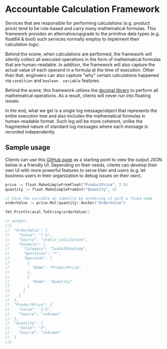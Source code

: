 # Accountable Calculation Framework

Services that are responsible for performing calculations (e.g. product price) tend to be rule-based 
and carry many mathematical formulas. This framework provides an alternative/upgrade to the primitive 
data types (e.g. float64 & bool) such services normally employ to implement their calculation logic.

Behind the scene, when calculations are performed, the framework will silently collect all executed 
operations in the form of mathematical formulas that are human-readable. In addition, the framework 
will also capture the actual value of each operand in a formula at the time of execution. Other than 
that, engineers can also capture "why" certain calculations happened via `condition` and `boolean 
variable` features. 

Behind the scene, this framework utilizes the [decimal library](https://github.com/shopspring/decimal) 
to perform all mathematical operations. As a result, clients will never run into floating issues.

In the end, what we get is a single log message/object that represents the entire execution tree and 
also includes the mathematical formulas in human-readable format. Such log will be more coherent, 
unlike the fragmented nature of standard log messages where each message is recorded independently.

## Sample usage

Clients can use this [GitHub page](https://jamestrandung.github.io/go-accountable-calculation-ui/) as 
a starting point to view the output JSON below in a friendly UI. Depending on their needs, clients
can develop their own UI with more powerful features to serve their end users (e.g. let business users
in their organization to debug issues on their own).

```go
price := float.MakeSimpleFromFloat("ProductPrice", 2.5)
quantity := float.MakeSimpleFromInt("Quantity", 3)

// Give the variable an identity by anchoring it with a fixed name
orderValue := price.Mul(quantity).Anchor("OrderValue")

fmt.Println(acal.ToString(orderValue))

// output:
//{
//  "OrderValue": {
//    "Value": "7.5",
//    "Source": "static_calculation",
//    "Formula": {
//      "Category": "TwoValMiddleOp",
//      "Operation": "*",
//      "Operands": [
//        {
//          "Name": "ProductPrice"
//        },
//        {
//          "Name": "Quantity"
//        }
//      ]
//    }
//  },
//  "ProductPrice": {
//    "Value": "2.5",
//    "Source": "unknown"
//  },
//  "Quantity": {
//    "Value": "3",
//    "Source": "unknown"
//  }
//}
```
